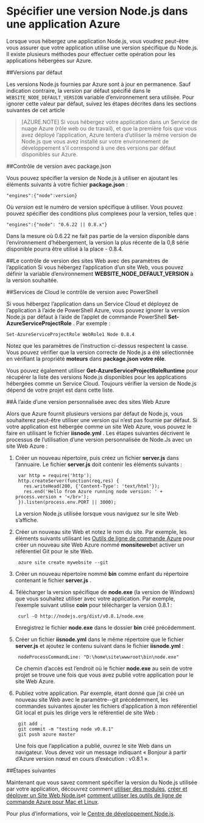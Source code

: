 <properties
    pageTitle="Spécification d’une Version Node.js"
    description="Découvrez comment spécifier la version du Node.js utilisés par les Sites Web Azure et les Services en nuage"
    services=""
    documentationCenter="nodejs"
    authors="rmcmurray"
    manager="wpickett"
    editor=""/>

<tags
    ms.service="multiple"
    ms.workload="na"
    ms.tgt_pltfrm="na"
    ms.devlang="nodejs"
    ms.topic="article"
    ms.date="08/11/2016"
    ms.author="robmcm"/>

# <a name="specifying-a-nodejs-version-in-an-azure-application"></a>Spécifier une version Node.js dans une application Azure

Lorsque vous hébergez une application Node.js, vous voudrez peut-être vous assurer que votre application utilise une version spécifique du Node.js. Il existe plusieurs méthodes pour effectuer cette opération pour les applications hébergées sur Azure.

##<a name="default-versions"></a>Versions par défaut

Les versions Node.js fournies par Azure sont à jour en permanence. Sauf indication contraire, la version par défaut spécifié dans le `WEBSITE_NODE_DEFAULT_VERSION` variable d’environnement sera utilisée. Pour ignorer cette valeur par défaut, suivez les étapes décrites dans les sections suivantes de cet article

> [AZURE.NOTE] Si vous hébergez votre application dans un Service de nuage Azure (rôle web ou de travail), et que la première fois que vous avez déployé l’application, Azure tentera d’utiliser la même version de Node.js que vous avez installé sur votre environnement de développement s’il correspond à une des versions par défaut disponibles sur Azure.

##<a name="versioning-with-packagejson"></a>Contrôle de version avec package.json

Vous pouvez spécifier la version de Node.js à utiliser en ajoutant les éléments suivants à votre fichier **package.json** :

    "engines":{"node":version}

Où *version* est le numéro de version spécifique à utiliser. Vous pouvez pouvez spécifier des conditions plus complexes pour la version, telles que :

    "engines":{"node": "0.6.22 || 0.8.x"}

Dans la mesure où 0.6.22 ne fait pas partie de la version disponible dans l’environnement d’hébergement, la version la plus récente de la 0,8 série disponible pourra être utilisé à la place - 0.8.4.

##<a name="versioning-websites-with-app-settings"></a>Le contrôle de version des sites Web avec des paramètres de l’application
Si vous hébergez l’application d’un site Web, vous pouvez définir la variable d’environnement **WEBSITE_NODE_DEFAULT_VERSION** à la version souhaitée. 

##<a name="versioning-cloud-services-with-powershell"></a>Services de Cloud le contrôle de version avec PowerShell

Si vous hébergez l’application dans un Service Cloud et déployez de l’application à l’aide de PowerShell Azure, vous pouvez ignorer la version Node.js par défaut à l’aide de l’applet de commande PowerShell **Set-AzureServiceProjectRole** . Par exemple :

    Set-AzureServiceProjectRole WebRole1 Node 0.8.4

Notez que les paramètres de l’instruction ci-dessus respectent la casse.  Vous pouvez vérifier que la version correcte de Node.js a été sélectionnée en vérifiant la propriété **moteurs** dans **package.json votre rôle**.

Vous pouvez également utiliser **Get-AzureServiceProjectRoleRuntime** pour récupérer la liste des versions Node.js disponibles pour les applications hébergées comme un Service Cloud.  Toujours vérifier la version de Node.js dépend de votre projet est dans cette liste.

##<a name="using-a-custom-version-with-azure-websites"></a>À l’aide d’une version personnalisée avec des sites Web Azure

Alors que Azure fournit plusieurs versions par défaut de Node.js, vous souhaiterez peut-être utiliser une version qui n’est pas fournie par défaut. Si votre application est hébergée comme un site Web Azure, vous pouvez le faire en utilisant le fichier **iisnode.yml** . Les étapes suivantes décrivent le processus de l’utilisation d’une version personnalisée de Node.Js avec un site Web Azure :

1. Créer un nouveau répertoire, puis créez un fichier **server.js** dans l’annuaire. Le fichier **server.js** doit contenir les éléments suivants :

        var http = require('http');
        http.createServer(function(req,res) {
          res.writeHead(200, {'Content-Type': 'text/html'});
          res.end('Hello from Azure running node version: ' + process.version + '</br>');
        }).listen(process.env.PORT || 3000);

    La version Node.js utilisée lorsque vous naviguez sur le site Web s’affiche.

2. Créer un nouveau site Web et notez le nom du site. Par exemple, les éléments suivants utilisant les [Outils de ligne de commande Azure] pour créer un nouveau site Web Azure nommé **monsiteweb**et activer un référentiel Git pour le site Web.

        azure site create mywebsite --git

3. Créer un nouveau répertoire nommé **bin** comme enfant du répertoire contenant le fichier **server.js** .

4. Télécharger la version spécifique de **node.exe** (la version de Windows) que vous souhaitez utiliser avec votre application. Par exemple, l’exemple suivant utilise **coin** pour télécharger la version 0.8.1 :

        curl -O http://nodejs.org/dist/v0.8.1/node.exe

    Enregistrez le fichier **node.exe** dans le dossier **bin** créé précédemment.

5. Créer un fichier **iisnode.yml** dans le même répertoire que le fichier **server.js** et ajoutez le contenu suivant dans le fichier **iisnode.yml** :

        nodeProcessCommandLine: "D:\home\site\wwwroot\bin\node.exe"

    Ce chemin d’accès est l’endroit où le fichier **node.exe** au sein de votre projet se trouve une fois que vous avez publié votre application pour le site Web Azure.

6. Publiez votre application. Par exemple, étant donné que j’ai créé un nouveau site Web avec le paramètre--git précédemment, les commandes suivantes ajouter les fichiers d’application à mon référentiel Git local et puis les dirige vers le référentiel de site Web :

        git add .
        git commit -m "testing node v0.8.1"
        git push azure master

    Une fois que l’application a publié, ouvrez le site Web dans un navigateur. Vous devez voir un message indiquant « Bonjour à partir d’Azure version nœud en cours d’exécution : v0.8.1 ».

##<a name="next-steps"></a>Étapes suivantes

Maintenant que vous savez comment spécifier la version du Node.js utilisée par votre application, découvrez comment [utiliser des modules], [créer et déployer un Site Web Node.js]et [comment utiliser les outils de ligne de commande Azure pour Mac et Linux].

Pour plus d’informations, voir le [Centre de développement Node.js](/develop/nodejs/).

[Comment utiliser les outils de ligne de commande Azure pour Mac et Linux]: xplat-cli-install.md
[Outils de ligne de commande Azure]: xplat-cli-install.md
[utiliser des modules]: nodejs-use-node-modules-azure-apps.md
[créer et déployer un Site Web Node.js]: web-sites-nodejs-develop-deploy-mac.md
